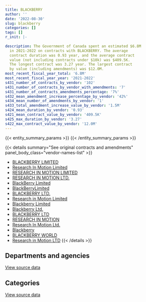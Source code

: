 ```yaml
---
title: BLACKBERRY
author: ''
date: '2022-08-30'
slug: blackberry
categories: []
tags: []
r_init: |-
  
description: The Government of Canada spent an estimated $6.8M
  in 2021-2022 on contracts with BLACKBERRY. The average
  contract duration was 0.93 year, and the average contract
  value (not including contracts under $10k) was $409.5K.
  The longest contract was 3.27 year. The largest contract
  by value (including amendments) was $12.0M.
most_recent_fiscal_year_total: '6.8M'
most_recent_fiscal_year_year: '2021-2022'
s431_number_of_contracts_by_vendor: '102'
s431_number_of_contracts_by_vendor_with_amendments: '7'
s431_number_of_contracts_amendments_percentage: '7%'
s432_mean_amendment_increase_percentage_by_vendor: '42%'
s434_mean_number_of_amendments_by_vendor: '1'
s433_total_amendment_increase_value_by_vendor: '1.5M'
s424_mean_duration_by_vendor: '0.93'
s421_mean_contract_value_by_vendor: '409.5K'
s425_max_duration_by_vendor: '3.27'
s422_max_contract_value_by_vendor: '12.0M'
---
```


<script src="/rmarkdown-libs/htmlwidgets/htmlwidgets.js"></script>
<link href="/rmarkdown-libs/datatables-css/datatables-crosstalk.css" rel="stylesheet" />
<script src="/rmarkdown-libs/datatables-binding/datatables.js"></script>
<script src="/rmarkdown-libs/jquery/jquery-3.6.0.min.js"></script>
<link href="/rmarkdown-libs/dt-core-bootstrap/css/dataTables.bootstrap.min.css" rel="stylesheet" />
<link href="/rmarkdown-libs/dt-core-bootstrap/css/dataTables.bootstrap.extra.css" rel="stylesheet" />
<script src="/rmarkdown-libs/dt-core-bootstrap/js/jquery.dataTables.min.js"></script>
<script src="/rmarkdown-libs/dt-core-bootstrap/js/dataTables.bootstrap.min.js"></script>
<link href="/rmarkdown-libs/crosstalk/css/crosstalk.min.css" rel="stylesheet" />
<script src="/rmarkdown-libs/crosstalk/js/crosstalk.min.js"></script>
<script src="/rmarkdown-libs/htmlwidgets/htmlwidgets.js"></script>
<link href="/rmarkdown-libs/datatables-css/datatables-crosstalk.css" rel="stylesheet" />
<script src="/rmarkdown-libs/datatables-binding/datatables.js"></script>
<script src="/rmarkdown-libs/jquery/jquery-3.6.0.min.js"></script>
<link href="/rmarkdown-libs/dt-core-bootstrap/css/dataTables.bootstrap.min.css" rel="stylesheet" />
<link href="/rmarkdown-libs/dt-core-bootstrap/css/dataTables.bootstrap.extra.css" rel="stylesheet" />
<script src="/rmarkdown-libs/dt-core-bootstrap/js/jquery.dataTables.min.js"></script>
<script src="/rmarkdown-libs/dt-core-bootstrap/js/dataTables.bootstrap.min.js"></script>
<link href="/rmarkdown-libs/crosstalk/css/crosstalk.min.css" rel="stylesheet" />
<script src="/rmarkdown-libs/crosstalk/js/crosstalk.min.js"></script>

{{< entity_summary_params >}}
{{< /entity_summary_params >}}

{{< details summary="See original contracts and amendments" panel_body_class="vendor-names-list" >}}
- [BLACKBERRY LIMITED](https://search.open.canada.ca/en/ct/?sort=contract_value_f%20desc&page=1&search_text=%22BLACKBERRY%20LIMITED%22)
- [Research In Motion Limited](https://search.open.canada.ca/en/ct/?sort=contract_value_f%20desc&page=1&search_text=%22Research%20In%20Motion%20Limited%22)
- [RESEARCH IN MOTION LIMITED](https://search.open.canada.ca/en/ct/?sort=contract_value_f%20desc&page=1&search_text=%22RESEARCH%20IN%20MOTION%20LIMITED%22)
- [RESEARCH IN MOTION LTD.](https://search.open.canada.ca/en/ct/?sort=contract_value_f%20desc&page=1&search_text=%22RESEARCH%20IN%20MOTION%20LTD.%22)
- [BlackBerry Limited](https://search.open.canada.ca/en/ct/?sort=contract_value_f%20desc&page=1&search_text=%22BlackBerry%20Limited%22)
- [BlackBerryLimited](https://search.open.canada.ca/en/ct/?sort=contract_value_f%20desc&page=1&search_text=%22BlackBerryLimited%22)
- [BLACKBERRY LTD.](https://search.open.canada.ca/en/ct/?sort=contract_value_f%20desc&page=1&search_text=%22BLACKBERRY%20LTD.%22)
- [Research in Motion Limited](https://search.open.canada.ca/en/ct/?sort=contract_value_f%20desc&page=1&search_text=%22Research%20in%20Motion%20Limited%22)
- [Blackberry Limited](https://search.open.canada.ca/en/ct/?sort=contract_value_f%20desc&page=1&search_text=%22Blackberry%20Limited%22)
- [Blackberry Ltd.](https://search.open.canada.ca/en/ct/?sort=contract_value_f%20desc&page=1&search_text=%22Blackberry%20Ltd.%22)
- [BLACKBERRY LTD](https://search.open.canada.ca/en/ct/?sort=contract_value_f%20desc&page=1&search_text=%22BLACKBERRY%20LTD%22)
- [RESEARCH IN MOTION](https://search.open.canada.ca/en/ct/?sort=contract_value_f%20desc&page=1&search_text=%22RESEARCH%20IN%20MOTION%22)
- [Research In Motion Ltd.](https://search.open.canada.ca/en/ct/?sort=contract_value_f%20desc&page=1&search_text=%22Research%20In%20Motion%20Ltd.%22)
- [Blackberry](https://search.open.canada.ca/en/ct/?sort=contract_value_f%20desc&page=1&search_text=%22Blackberry%22)
- [BLACKBERRY WORLD](https://search.open.canada.ca/en/ct/?sort=contract_value_f%20desc&page=1&search_text=%22BLACKBERRY%20WORLD%22)
- [Research in Motion LTD](https://search.open.canada.ca/en/ct/?sort=contract_value_f%20desc&page=1&search_text=%22Research%20in%20Motion%20LTD%22)
{{< /details >}}

## Departments and agencies

<div id="htmlwidget-1" style="width:100%;height:auto;" class="datatables html-widget"></div>
<script type="application/json" data-for="htmlwidget-1">{"x":{"style":"bootstrap","filter":"none","vertical":false,"data":[["<a href=\"/departments/atssc-scdata/\">Administrative Tribunals Support Service of Canada<\/a>","<a href=\"/departments/cas-satj/\">Courts Administration Service<\/a>","<a href=\"/departments/cer-rec/\">Canada Energy Regulator<\/a>","<a href=\"/departments/cgc-ccg/\">Canadian Grain Commission<\/a>","<a href=\"/departments/chrc-ccdp/\">Canadian Human Rights Commission<\/a>","<a href=\"/departments/cihr-irsc/\">Canadian Institutes of Health Research<\/a>","<a href=\"/departments/cpc-cpp/\">Civilian Review and Complaints Commission for the RCMP<\/a>","<a href=\"/departments/crtc/\">Canadian Radio-television and Telecommunications Commission<\/a>","<a href=\"/departments/cta-otc/\">Canadian Transportation Agency<\/a>","<a href=\"/departments/dfatd-maecd/\">Global Affairs Canada<\/a>","<a href=\"/departments/dnd-mdn/\">National Defence<\/a>","<a href=\"/departments/elections/\">Elections Canada<\/a>","<a href=\"/departments/fcac-acfc/\">Financial Consumer Agency of Canada<\/a>","<a href=\"/departments/ic/\">Innovation, Science and Economic Development Canada<\/a>","<a href=\"/departments/nserc-crsng/\">Natural Sciences and Engineering Research Council of Canada<\/a>","<a href=\"/departments/oag-bvg/\">Office of the Auditor General of Canada<\/a>","<a href=\"/departments/ocol-clo/\">Office of the Commissioner of Official Languages<\/a>","<a href=\"/departments/opc-cpvp/\">Office of the Privacy Commissioner of Canada<\/a>","<a href=\"/departments/osfi-bsif/\">Office of the Superintendent of Financial Institutions Canada<\/a>","<a href=\"/departments/osgg-bsgg/\">Office of the Secretary to the Governor General<\/a>","<a href=\"/departments/pwgsc-tpsgc/\">Public Services and Procurement Canada<\/a>","<a href=\"/departments/rcmp-grc/\">Royal Canadian Mounted Police<\/a>","<a href=\"/departments/ssc-spc/\">Shared Services Canada<\/a>","<a href=\"/departments/tsb-bst/\">Transportation Safety Board of Canada<\/a>","<a href=\"/departments/wage/\">Department for Women and Gender Equality<\/a>"],[null,17558,22122.42,null,null,11012.81,null,null,null,28614.58,32205.69,40079.74,null,18030.19,33596.51,null,null,null,24224.83,6725.91,5426.05,null,3370409.13,null,null],[null,93564,17070.69,5126.66,null,null,null,40620.21,null,null,51011.15,68972.17,10477.54,18631.49,154002.95,113978.6,1181.17,null,32093.13,15153.3,19024.66,null,4760680.47,null,34174.62],[2034.21,11203.54,3414.14,43450.52,22090.98,9657.79,17900.69,41436.57,14753.62,null,207626.1,88596.4,null,127.04,46602.06,194497.86,73246.74,null,151813.4,3030.66,null,15820,7240080.99,14394.81,47196.93],[28501.1,90374.77,null,86424.69,15490.82,1937.91,21526.48,6684.42,50271.94,5661.76,285517.5,197716.83,null,11697.53,127279.09,122884.53,42664.26,19300.84,247439.84,49975.78,null,null,5104655.33,2668.95,284915.36]],"container":"<table class=\"table table-striped table-hover row-border order-column display\">\n  <thead>\n    <tr>\n      <th>Department<\/th>\n      <th>2018-2019<\/th>\n      <th>2019-2020<\/th>\n      <th>2020-2021<\/th>\n      <th>2021-2022<\/th>\n    <\/tr>\n  <\/thead>\n<\/table>","options":{"order":[[4,"desc"]],"pageLength":10,"autoWidth":true,"columnDefs":[{"targets":1,"render":"function(data, type, row, meta) {\n    return type !== 'display' ? data : DTWidget.formatCurrency(data, \"$\", 2, 3, \",\", \".\", true, null);\n  }"},{"targets":2,"render":"function(data, type, row, meta) {\n    return type !== 'display' ? data : DTWidget.formatCurrency(data, \"$\", 2, 3, \",\", \".\", true, null);\n  }"},{"targets":3,"render":"function(data, type, row, meta) {\n    return type !== 'display' ? data : DTWidget.formatCurrency(data, \"$\", 2, 3, \",\", \".\", true, null);\n  }"},{"targets":4,"render":"function(data, type, row, meta) {\n    return type !== 'display' ? data : DTWidget.formatCurrency(data, \"$\", 2, 3, \",\", \".\", true, null);\n  }"},{"width":"16%","targets":[1,2,3,4]},{"className":"dt-right","targets":[1,2,3,4]}],"orderClasses":false}},"evals":["options.columnDefs.0.render","options.columnDefs.1.render","options.columnDefs.2.render","options.columnDefs.3.render"],"jsHooks":[]}</script>
<p class="text-right">
<a href="https://github.com/GoC-Spending/contracts-data/tree/main/data/out/vendors/blackberry/summary_by_fiscal_year_by_department.csv" class="source-data-link btn btn-link">View source data</a>
</p>

## Categories

<div id="htmlwidget-2" style="width:100%;height:auto;" class="datatables html-widget"></div>
<script type="application/json" data-for="htmlwidget-2">{"x":{"style":"bootstrap","filter":"none","vertical":false,"data":[["<a href=\"/categories/defence/\">Defence<\/a>","<a href=\"/categories/professional_services/\">Professional services<\/a>","<a href=\"/categories/information_technology/\">Information technology<\/a>"],[32205.69,5426.05,3572374.11],[51011.15,19024.66,5365727],[207626.1,15820,8025528.95],[285517.5,null,6518072.2]],"container":"<table class=\"table table-striped table-hover row-border order-column display\">\n  <thead>\n    <tr>\n      <th>Category<\/th>\n      <th>2018-2019<\/th>\n      <th>2019-2020<\/th>\n      <th>2020-2021<\/th>\n      <th>2021-2022<\/th>\n    <\/tr>\n  <\/thead>\n<\/table>","options":{"order":[[4,"desc"]],"dom":"t","pageLength":30,"autoWidth":true,"columnDefs":[{"targets":1,"render":"function(data, type, row, meta) {\n    return type !== 'display' ? data : DTWidget.formatCurrency(data, \"$\", 2, 3, \",\", \".\", true, null);\n  }"},{"targets":2,"render":"function(data, type, row, meta) {\n    return type !== 'display' ? data : DTWidget.formatCurrency(data, \"$\", 2, 3, \",\", \".\", true, null);\n  }"},{"targets":3,"render":"function(data, type, row, meta) {\n    return type !== 'display' ? data : DTWidget.formatCurrency(data, \"$\", 2, 3, \",\", \".\", true, null);\n  }"},{"targets":4,"render":"function(data, type, row, meta) {\n    return type !== 'display' ? data : DTWidget.formatCurrency(data, \"$\", 2, 3, \",\", \".\", true, null);\n  }"},{"width":"16%","targets":[1,2,3,4]},{"className":"dt-right","targets":[1,2,3,4]}],"orderClasses":false,"lengthMenu":[10,25,30,50,100]}},"evals":["options.columnDefs.0.render","options.columnDefs.1.render","options.columnDefs.2.render","options.columnDefs.3.render"],"jsHooks":[]}</script>
<p class="text-right">
<a href="https://github.com/GoC-Spending/contracts-data/tree/main/data/out/vendors/blackberry/summary_by_fiscal_year_by_category.csv" class="source-data-link btn btn-link">View source data</a>
</p>
